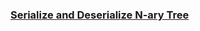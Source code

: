 ### [Serialize and Deserialize N-ary Tree](https://leetcode.com/problems/serialize-and-deserialize-n-ary-tree)


